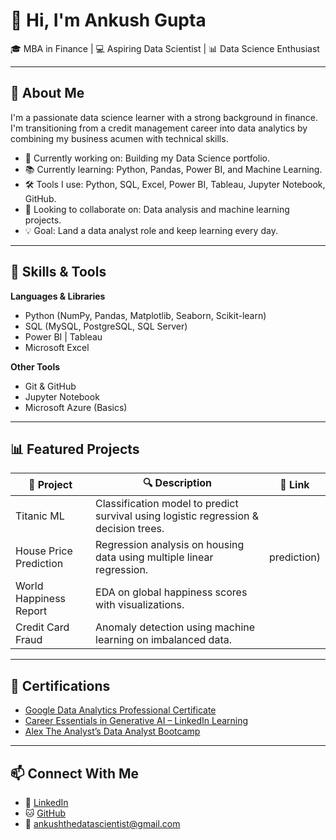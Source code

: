 # 👋 Hi, I'm Ankush Gupta

🎓 MBA in Finance | 💻 Aspiring Data Scientist | 📊 Data Science Enthusiast

---

## 🚀 About Me

I'm a passionate data science learner with a strong background in finance. I'm transitioning from a credit management career into data analytics by combining my business acumen with technical skills.

- 🔭 Currently working on: Building my Data Science portfolio.
- 📚 Currently learning: Python, Pandas, Power BI, and Machine Learning.
- 🛠️ Tools I use: Python, SQL, Excel, Power BI, Tableau, Jupyter Notebook, GitHub.
- 👯 Looking to collaborate on: Data analysis and machine learning projects.
- 💡 Goal: Land a data analyst role and keep learning every day.

---

## 🧰 Skills & Tools

**Languages & Libraries**
- Python (NumPy, Pandas, Matplotlib, Seaborn, Scikit-learn)
- SQL (MySQL, PostgreSQL, SQL Server)
- Power BI | Tableau
- Microsoft Excel

**Other Tools**
- Git & GitHub
- Jupyter Notebook
- Microsoft Azure (Basics)

---

## 📊 Featured Projects

| 📁 Project | 🔍 Description | 🔗 Link |
|-----------|----------------|--------|
| Titanic ML | Classification model to predict survival using logistic regression & decision trees. | 
| House Price Prediction | Regression analysis on housing data using multiple linear regression. | prediction) |
| World Happiness Report | EDA on global happiness scores with visualizations. | 
| Credit Card Fraud | Anomaly detection using machine learning on imbalanced data. |
---

## 📜 Certifications

- [Google Data Analytics Professional Certificate](#)
- [Career Essentials in Generative AI – LinkedIn Learning](#)
- [Alex The Analyst’s Data Analyst Bootcamp](#)

---

## 📫 Connect With Me

- 💼 [LinkedIn](https://www.linkedin.com/in/ankushgupta10)
- 🐱 [GitHub](https://github.com/AnkushGupta981)
- 📧 ankushthedatascientist@gmail.com
